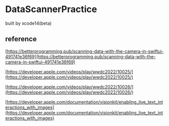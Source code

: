 # DataScannerPractice

built by xcode14(beta)

reference
-----
[https://betterprogramming.pub/scanning-data-with-the-camera-in-swiftui-491741e36f69](https://betterprogramming.pub/scanning-data-with-the-camera-in-swiftui-491741e36f69)

[https://developer.apple.com/videos/play/wwdc2022/10025/](https://developer.apple.com/videos/play/wwdc2022/10025/)

[https://developer.apple.com/videos/play/wwdc2022/10026/](https://developer.apple.com/videos/play/wwdc2022/10026/)

[https://developer.apple.com/documentation/visionkit/enabling_live_text_interactions_with_images](https://developer.apple.com/documentation/visionkit/enabling_live_text_interactions_with_images)
